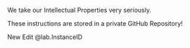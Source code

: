We take our Intellectual Properties very seriously.

These instructions are stored in a private GitHub Repository!


New Edit @lab.InstanceID
